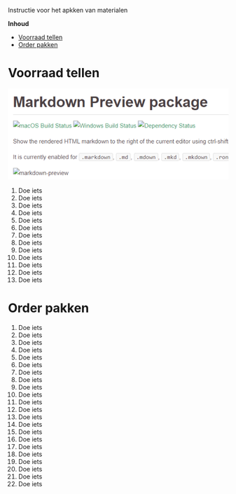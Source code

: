 Instructie voor het apkken van materialen

**Inhoud**

- [Voorraad tellen](#voorraad-tellen)
- [Order pakken](#order-pakken)


# Voorraad tellen

![Instructie](img/instructie-voor-chrome.png)




1. Doe iets
1. Doe iets
1. Doe iets
1. Doe iets
1. Doe iets
1. Doe iets
1. Doe iets
1. Doe iets
1. Doe iets
1. Doe iets
1. Doe iets
1. Doe iets
1. Doe iets

# Order pakken

1. Doe iets
1. Doe iets
1. Doe iets
1. Doe iets
1. Doe iets
1. Doe iets
1. Doe iets
1. Doe iets
1. Doe iets
1. Doe iets
1. Doe iets
1. Doe iets
1. Doe iets
1. Doe iets
1. Doe iets
1. Doe iets
1. Doe iets
1. Doe iets
1. Doe iets
1. Doe iets
1. Doe iets
1. Doe iets
